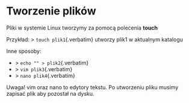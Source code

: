 # Tworzenie plików

Pliki w systemie Linux tworzymy za pomocą polecenia **touch**

Przykład: \> `touch plik1`{.verbatim} utworzy plik1 w aktualnym katalogu

Inne sposoby:

-   \> `echo "" > plik2`{.verbatim}
-   \> `vim plik3`{.verbatim}
-   \> `nano plik4`{.verbatim}

Uwaga! vim oraz nano to edytory tekstu. Po utworzeniu pliku musimy
zapisać plik aby pozostał na dysku.
